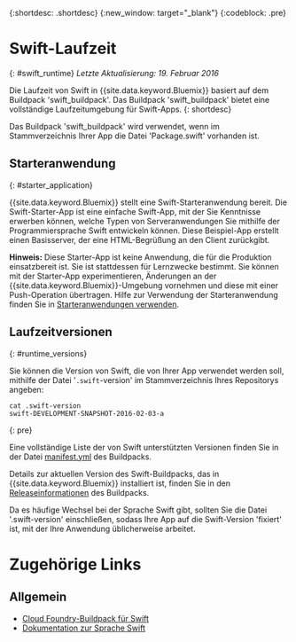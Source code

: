 {:shortdesc: .shortdesc}
{:new_window: target="_blank"}
{:codeblock: .pre}


# Swift-Laufzeit
{: #swift_runtime}
*Letzte Aktualisierung: 19. Februar 2016*

Die Laufzeit von Swift in {{site.data.keyword.Bluemix}} basiert auf dem Buildpack 'swift_buildpack'. Das Buildpack 'swift_buildpack' bietet eine vollständige Laufzeitumgebung für Swift-Apps.
{: shortdesc}

Das Buildpack 'swift_buildpack' wird verwendet, wenn im Stammverzeichnis Ihrer App die Datei 'Package.swift' vorhanden ist.

## Starteranwendung
{: #starter_application}

{{site.data.keyword.Bluemix}} stellt eine Swift-Starteranwendung bereit. Die Swift-Starter-App ist eine einfache Swift-App, mit der Sie Kenntnisse erwerben können, welche Typen von Serveranwendungen Sie mithilfe der Programmiersprache Swift entwickeln können. Diese Beispiel-App erstellt einen Basisserver, der eine HTML-Begrüßung an den Client zurückgibt.   

**Hinweis:** Diese Starter-App ist keine Anwendung, die für die Produktion einsatzbereit ist. Sie ist stattdessen für Lernzwecke bestimmt. Sie können mit der Starter-App experimentieren, Änderungen an der {{site.data.keyword.Bluemix}}-Umgebung vornehmen und diese mit einer Push-Operation übertragen. Hilfe zur Verwendung der Starteranwendung finden Sie in [Starteranwendungen verwenden](../../cfapps/starter_app_usage.html). 

## Laufzeitversionen
{: #runtime_versions}

Sie können die Version von Swift, die von Ihrer App verwendet werden soll, mithilfe der Datei '`.swift`-version' im Stammverzeichnis Ihres Repositorys angeben: 

```
cat .swift-version
swift-DEVELOPMENT-SNAPSHOT-2016-02-03-a
```
{: pre}

Eine vollständige Liste der von Swift unterstützten Versionen finden Sie in der Datei [manifest.yml](https://github.com/cloudfoundry-community/swift-buildpack/blob/master/manifest.yml) des Buildpacks. 

Details zur aktuellen Version des Swift-Buildpacks, das in {{site.data.keyword.Bluemix}} installiert ist, finden Sie in den [Releaseinformationen](https://github.com/cloudfoundry-community/swift-buildpack/releases/tag/v1.0.3) des Buildpacks.

Da es häufige Wechsel bei der Sprache Swift gibt, sollten Sie die Datei '.swift-version' einschließen, sodass Ihre App auf die Swift-Version 'fixiert' ist, mit der Ihre Anwendung üblicherweise arbeitet. 

# Zugehörige Links
## Allgemein
* [Cloud Foundry-Buildpack für Swift](https://github.com/cloudfoundry-community/swift-buildpack)
* [Dokumentation zur Sprache Swift](https://swift.org/)
